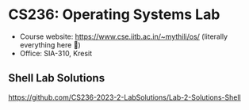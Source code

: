 # CS236: Operating Systems Lab

- Course website: <https://www.cse.iitb.ac.in/~mythili/os/> (literally everything here :pray:)
- Office: SIA-310, Kresit


## Shell Lab Solutions

<https://github.com/CS236-2023-2-LabSolutions/Lab-2-Solutions-Shell>